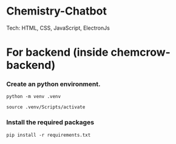 # Chemistry-Chatbot
Tech: HTML, CSS, JavaScript, ElectronJs

# For backend (inside chemcrow-backend)
### Create an python environment.
```
python -m venv .venv

source .venv/Scripts/activate
```

### Install the required packages
```
pip install -r requirements.txt
```